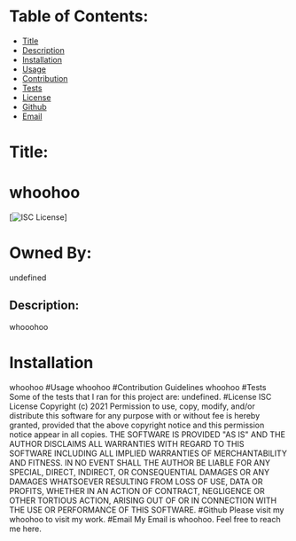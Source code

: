 # Table of Contents:
* [Title](#Title)
* [Description](#Description)
* [Installation](#Installation)
* [Usage](#Usage)
* [Contribution](#Contribution)
* [Tests](#Tests)
* [License](#License)
* [Github](#Github)
* [Email](#Email)
# Title:
# whoohoo
[![ISC License](https://img.shields.io/badge/License-ISC-blue.svg)]
# Owned By:
undefined
## Description:
whooohoo
# Installation
whoohoo
#Usage
whoohoo
#Contribution Guidelines
whoohoo
#Tests
Some of the tests that I ran for this project are: undefined.
#License
ISC License
Copyright (c) 2021
Permission to use, copy, modify, and/or distribute this software for any
purpose with or without fee is hereby granted, provided that the above
copyright notice and this permission notice appear in all copies.
THE SOFTWARE IS PROVIDED "AS IS" AND THE AUTHOR DISCLAIMS ALL WARRANTIES
WITH REGARD TO THIS SOFTWARE INCLUDING ALL IMPLIED WARRANTIES OF
MERCHANTABILITY AND FITNESS. IN NO EVENT SHALL THE AUTHOR BE LIABLE FOR
ANY SPECIAL, DIRECT, INDIRECT, OR CONSEQUENTIAL DAMAGES OR ANY DAMAGES
WHATSOEVER RESULTING FROM LOSS OF USE, DATA OR PROFITS, WHETHER IN AN
ACTION OF CONTRACT, NEGLIGENCE OR OTHER TORTIOUS ACTION, ARISING OUT OF
OR IN CONNECTION WITH THE USE OR PERFORMANCE OF THIS SOFTWARE.
#Github
Please visit my whoohoo to visit my work.
#Email
My Email is whoohoo. Feel free to reach me here.
